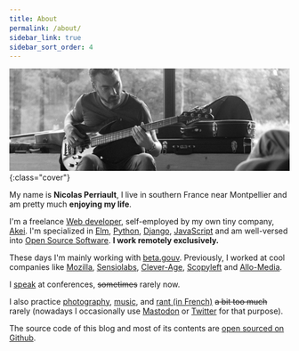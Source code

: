 ```yaml
---
title: About
permalink: /about/
sidebar_link: true
sidebar_sort_order: 4
---
```


![me](/static/img/me.png){:class="cover"}

My name is **Nicolas Perriault**, I live in southern France near Montpellier and am pretty much **enjoying my life**.

I'm a freelance [Web developer](/code/), self-employed by my own tiny company, [Akei](https://annuaire-entreprises.data.gouv.fr/entreprise/880760681). I'm specialized in [Elm](/tags/#elm), [Python](/tags/#python), [Django](/tags/#django), [JavaScript](/tags/#javascript) and am well-versed into [Open Source Software](https:/github.com/n1k0). **I work remotely exclusively.**

These days I'm mainly working with [beta.gouv](https://beta.gouv.fr/). Previously, I worked at cool companies like [Mozilla](https://mozilla.com/), [Sensiolabs](https://sensiolabs.com/fr/), [Clever-Age](https://www.clever-age.com/), [Scopyleft](http://scopyleft.fr/) and [Allo-Media](https://www.allo-media.net/).

I [speak](/talks/) at conferences, <del>sometimes</del> rarely now.

I also practice [photography](https://pixelfed.social/n1k0), [music](https://soundcloud.com/n1k0), and [rant (in French)](/carnet/) <del>a bit too much</del> rarely (nowadays I occasionally use [Mastodon](https://mamot.fr/@n1k0) or [Twitter](https://twitter.com/n1k0) for that purpose).

The source code of this blog and most of its contents are [open sourced on Github](https://github.com/n1k0/nicolas.perriault.net).

